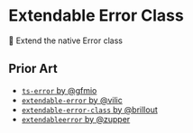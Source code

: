 # Extendable Error Class
🧱 Extend the native Error class

<!-- TODO: Add code example -->

## Prior Art

- [`ts-error` by @gfmio](https://github.com/gfmio/ts-error)
- [`extendable-error` by @vilic](https://github.com/vilic/extendable-error)
- [`extendable-error-class` by @brillout](https://github.com/brillout/extendable-error-class)
- [`extendableerror` by @zupper](https://github.com/zupper/extendable-error)
